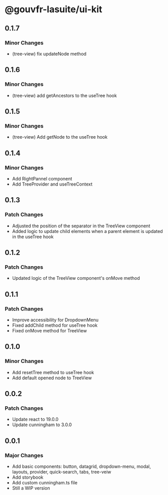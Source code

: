 # @gouvfr-lasuite/ui-kit


## 0.1.7

### Minor Changes

- (tree-view) fix updateNode method

## 0.1.6

### Minor Changes

- (tree-view) add getAncestors to the useTree hook

## 0.1.5

### Minor Changes

- (tree-view) Add getNode to the useTree hook

## 0.1.4

### Minor Changes

- Add RightPannel component
- Add TreeProvider and useTreeContext

## 0.1.3

### Patch Changes 

- Adjusted the position of the separator in the TreeView component
- Added logic to update child elements when a parent element is updated in the useTree hook

## 0.1.2

### Patch Changes 

- Updated logic of the TreeView component's onMove method

## 0.1.1

### Patch Changes 

- Improve accessibility for DropdownMenu
- Fixed addChild method for useTree hook
- Fixed onMove method for TreeView

## 0.1.0

### Minor Changes

- Add resetTree method to useTree hook
- Add default opened node to TreeView

## 0.0.2

### Patch Changes

- Update react to 19.0.0
- Update cunningham to 3.0.0

## 0.0.1

### Major Changes

- Add basic components: button, datagrid, dropdown-menu, modal, layouts, provider, quick-search, tabs, tree-veiw
- Add storybook
- Add custom cunningham.ts file
- Still a WIP version
